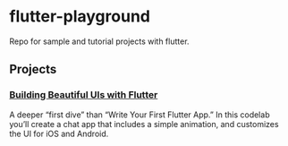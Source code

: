 # flutter-playground
Repo for sample and tutorial projects with flutter.


## Projects

### [Building Beautiful UIs with Flutter](./src/friendlychat/README.md)

A deeper “first dive” than “Write Your First Flutter App.” In this codelab you’ll create a chat app that includes a simple animation, and customizes the UI for iOS and Android.

